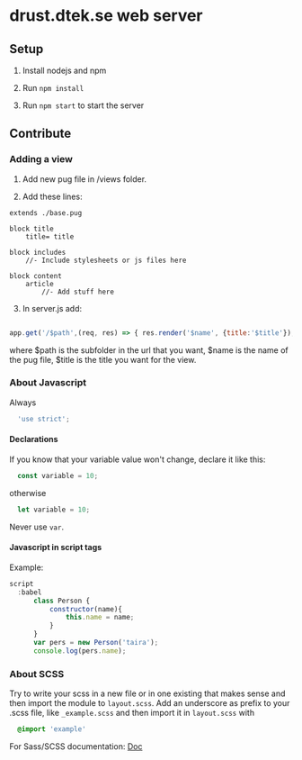 
# drust.dtek.se web server

## Setup

1. Install nodejs and npm

2. Run `npm install`

3. Run `npm start` to start the server

## Contribute

### Adding a view

1. Add new pug file in /views folder.

2. Add these lines:
  ```pug
  extends ./base.pug

  block title
      title= title
      
  block includes
      //- Include stylesheets or js files here

  block content
      article
          //- Add stuff here
  ```
3. In server.js add:
  ```javascript
  
  app.get('/$path',(req, res) => { res.render('$name', {title:'$title'}); });
  
  ```
  where 
  $path is the subfolder in the url that you want,
  $name is the name of the pug file,
  $title is the title you want for the view.

### About Javascript
Always 
``` javascript
  'use strict';
```
#### Declarations
If you know that your variable value won't change, declare it like this:
``` javascript
  const variable = 10;
```
otherwise
``` javascript
  let variable = 10;
```
Never use ```var```.

#### Javascript in script tags
Example:
```javascript    
script
  :babel
      class Person {
          constructor(name){
              this.name = name;
          }
      }
      var pers = new Person('taira');
      console.log(pers.name);
```

### About SCSS
Try to write your scss in a new file or in one existing that makes sense and then import the module to ```layout.scss```. Add an underscore as prefix to your .scss file, like ```_example.scss``` and then import it in ```layout.scss``` with 
```scss
  @import 'example'
```

For Sass/SCSS documentation:
[Doc](http://sass-lang.com/guide)
